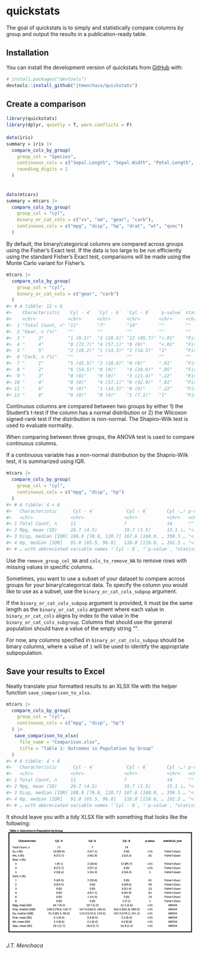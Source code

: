 
<!-- README.md is generated from README.Rmd. Please edit that file -->

# quickstats

<!-- badges: start -->
<!-- badges: end -->

The goal of quickstats is to simply and statistically compare columns by
group and output the results in a publication-ready table.

## Installation

You can install the development version of quickstats from
[GitHub](https://github.com/) with:

``` r
# install.packages("devtools")
devtools::install_github("jtmenchaca/quickstats")
```

## Create a comparison

``` r
library(quickstats)
library(dplyr, quietly = T, warn.conflicts = F)

data(iris)
summary = iris |>
  compare_cols_by_group(
    group_col = "Species",
    continuous_cols = c("Sepal.Length", "Sepal.Width", "Petal.Length", "Petal.Width"),
    rounding_digits = 1
  )


data(mtcars)
summary = mtcars |>
  compare_cols_by_group(
    group_col = "cyl",
    binary_or_cat_cols = c("vs", "am", "gear", "carb"),
    continuous_cols = c("mpg", "disp", "hp", "drat", "wt", "qsec")
  )
```

By default, the binary/categorical columns are compared across groups
using the Fisher’s Exact test. If the data is too large to be run
efficiently using the standard Fisher’s Exact test, comparisons will be
made using the Monte Carlo variant for Fisher’s.

``` r
mtcars |>
  compare_cols_by_group(
    group_col = "cyl",
    binary_or_cat_cols = c("gear", "carb")
  )
#> # A tibble: 12 × 6
#>    Characteristic   `Cyl - 4`  `Cyl - 6`  `Cyl - 8`   `p-value` statistical_test
#>    <chr>            <chr>      <chr>      <chr>       <chr>     <chr>           
#>  1 "Total Count, n" "11"       "7"        "14"        ""        ""              
#>  2 "Gear, n (%)"    ""         ""         ""          ""        ""              
#>  3 "     3"         "1 (9.1)"  "2 (28.6)" "12 (85.7)" "<.01"    "Fisher's Exact"
#>  4 "     4"         "8 (72.7)" "4 (57.1)" "0 (0)"     "<.01"    "Fisher's Exact"
#>  5 "     5"         "2 (18.2)" "1 (14.3)" "2 (14.3)"  "1"       "Fisher's Exact"
#>  6 "Carb, n (%)"    ""         ""         ""          ""        ""              
#>  7 "     1"         "5 (45.5)" "2 (28.6)" "0 (0)"     ".01"     "Fisher's Exact"
#>  8 "     2"         "6 (54.5)" "0 (0)"    "4 (28.6)"  ".05"     "Fisher's Exact"
#>  9 "     3"         "0 (0)"    "0 (0)"    "3 (21.4)"  ".22"     "Fisher's Exact"
#> 10 "     4"         "0 (0)"    "4 (57.1)" "6 (42.9)"  ".01"     "Fisher's Exact"
#> 11 "     6"         "0 (0)"    "1 (14.3)" "0 (0)"     ".22"     "Fisher's Exact"
#> 12 "     8"         "0 (0)"    "0 (0)"    "1 (7.1)"   "1"       "Fisher's Exact"
```

Continuous columns are compared between two groups by either 1) the
Student’s t-test if the column has a normal distribution or 2) the
Wilcoxon signed-rank test if the distribution is non-normal. The
Shapiro–Wilk test is used to evaluate normality.

When comparing between three groups, the ANOVA test is used to compare
continuous columns.

If a continuous variable has a non-normal distribution by the
Shaprio-Wilk test, it is summarized using IQR.

``` r
mtcars |>  
  compare_cols_by_group(
    group_col = "cyl", 
    continuous_cols = c("mpg", "disp", "hp")
  )
#> # A tibble: 4 × 6
#>   Characteristic     `Cyl - 4`           `Cyl - 6`       Cyl -…¹ p-val…² stati…³
#>   <chr>              <chr>               <chr>           <chr>   <chr>   <chr>  
#> 1 Total Count, n     11                  7               14      ""      ""     
#> 2 Mpg, mean (SD)     26.7 (4.5)          19.7 (1.5)      15.1 (… "<.01"  "ANOVA"
#> 3 Disp, median [IQR] 108.0 [78.8, 120.7] 167.6 [160.0, … 350.5 … "<.01"  "ANOVA"
#> 4 Hp, median [IQR]   91.0 [65.5, 96.0]   110.0 [110.0, … 192.5 … "<.01"  "ANOVA"
#> # … with abbreviated variable names ¹​`Cyl - 8`, ²​`p-value`, ³​statistical_test
```

Use the `remove_group_col_NA` and `cols_to_remove_NA` to remove rows
with missing values in specific columns.

Sometimes, you want to use a subset of your dataset to compare across
groups for your binary/categorical data. To specify the column you would
like to use as a subset, use the `binary_or_cat_cols_subpop` argument.

If the `binary_or_cat_cols_subpop` argument is provided, it must be the
same length as the `binary_or_cat_cols` argument where each value in
`binary_or_cat_cols` aligns by index to the value in the
`binary_or_cat_cols_subgroup`. Columns that should use the general
population should have a value of the empty string ““.

For now, any columns specified in `binary_or_cat_cols_subpop` should be
binary columns, where a value of `1` will be used to identify the
appropriate subpopulation.

## Save your results to Excel

Neatly translate your formatted results to an XLSX file with the helper
function `save_comparison_to_xlsx`.

``` r
mtcars |>  
  compare_cols_by_group(
    group_col = "cyl", 
    continuous_cols = c("mpg", "disp", "hp")
  ) |>
   save_comparison_to_xlsx(
     file_name = "Comparison.xlsx",
     title = "Table 1: Outcomes in Population by Group"
  )
#> # A tibble: 4 × 6
#>   Characteristic     `Cyl - 4`           `Cyl - 6`       Cyl -…¹ p-val…² stati…³
#>   <chr>              <chr>               <chr>           <chr>   <chr>   <chr>  
#> 1 Total Count, n     11                  7               14      ""      ""     
#> 2 Mpg, mean (SD)     26.7 (4.5)          19.7 (1.5)      15.1 (… "<.01"  "ANOVA"
#> 3 Disp, median [IQR] 108.0 [78.8, 120.7] 167.6 [160.0, … 350.5 … "<.01"  "ANOVA"
#> 4 Hp, median [IQR]   91.0 [65.5, 96.0]   110.0 [110.0, … 192.5 … "<.01"  "ANOVA"
#> # … with abbreviated variable names ¹​`Cyl - 8`, ²​`p-value`, ³​statistical_test
```

It should leave you with a tidy XLSX file with something that looks like
the following: ![A tidy XLSX table](man/figures/README-example-xlsx.png)

*J.T. Menchaca*
